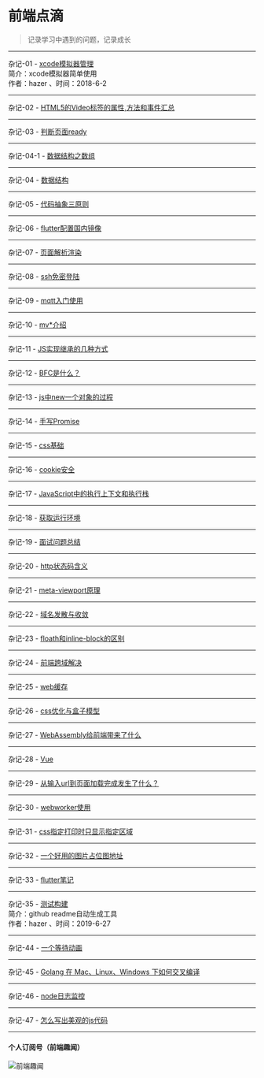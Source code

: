 # 前端点滴
> 记录学习中遇到的问题，记录成长
---
杂记-01 - [xcode模拟器管理](./docs/%E6%9D%82%E8%AE%B0-01.xcode%E6%A8%A1%E6%8B%9F%E5%99%A8%E7%AE%A1%E7%90%86.md)  
简介：xcode模拟器简单使用  
作者：hazer  、时间：2018-6-2    
***
杂记-02 - [HTML5的Video标签的属性,方法和事件汇总](./docs/%E6%9D%82%E8%AE%B0-02.HTML5%E7%9A%84Video%E6%A0%87%E7%AD%BE%E7%9A%84%E5%B1%9E%E6%80%A7%2C%E6%96%B9%E6%B3%95%E5%92%8C%E4%BA%8B%E4%BB%B6%E6%B1%87%E6%80%BB.md)  
***
杂记-03 - [判断页面ready](./docs/%E6%9D%82%E8%AE%B0-03.%E5%88%A4%E6%96%AD%E9%A1%B5%E9%9D%A2ready.md)  
***
杂记-04-1 - [数据结构之数组](./docs/%E6%9D%82%E8%AE%B0-04-1.%E6%95%B0%E6%8D%AE%E7%BB%93%E6%9E%84%E4%B9%8B%E6%95%B0%E7%BB%84.md)  
***
杂记-04 - [数据结构](./docs/%E6%9D%82%E8%AE%B0-04.%E6%95%B0%E6%8D%AE%E7%BB%93%E6%9E%84.md)  
***
杂记-05 - [代码抽象三原则](./docs/%E6%9D%82%E8%AE%B0-05.%E4%BB%A3%E7%A0%81%E6%8A%BD%E8%B1%A1%E4%B8%89%E5%8E%9F%E5%88%99.md)  
***
杂记-06 - [flutter配置国内镜像](./docs/%E6%9D%82%E8%AE%B0-06.flutter%E9%85%8D%E7%BD%AE%E5%9B%BD%E5%86%85%E9%95%9C%E5%83%8F.md)  
***
杂记-07 - [页面解析渲染](./docs/%E6%9D%82%E8%AE%B0-07.%E9%A1%B5%E9%9D%A2%E8%A7%A3%E6%9E%90%E6%B8%B2%E6%9F%93.md)  
***
杂记-08 - [ssh免密登陆](./docs/%E6%9D%82%E8%AE%B0-08.ssh%E5%85%8D%E5%AF%86%E7%99%BB%E9%99%86.md)  
***
杂记-09 - [mqtt入门使用](./docs/%E6%9D%82%E8%AE%B0-09.mqtt%E5%85%A5%E9%97%A8%E4%BD%BF%E7%94%A8.md)  
***
杂记-10 - [mv*介绍](./docs/%E6%9D%82%E8%AE%B0-10.mv*%E4%BB%8B%E7%BB%8D.md)  
***
杂记-11 - [JS实现继承的几种方式](./docs/%E6%9D%82%E8%AE%B0-11.JS%E5%AE%9E%E7%8E%B0%E7%BB%A7%E6%89%BF%E7%9A%84%E5%87%A0%E7%A7%8D%E6%96%B9%E5%BC%8F.md)  
***
杂记-12 - [BFC是什么？](./docs/%E6%9D%82%E8%AE%B0-12.BFC%E6%98%AF%E4%BB%80%E4%B9%88%EF%BC%9F.md)  
***
杂记-13 - [js中new一个对象的过程](./docs/%E6%9D%82%E8%AE%B0-13.js%E4%B8%ADnew%E4%B8%80%E4%B8%AA%E5%AF%B9%E8%B1%A1%E7%9A%84%E8%BF%87%E7%A8%8B.md)  
***
杂记-14 - [手写Promise](./docs/%E6%9D%82%E8%AE%B0-14.%E6%89%8B%E5%86%99Promise.md)  
***
杂记-15 - [css基础](./docs/%E6%9D%82%E8%AE%B0-15.css%E5%9F%BA%E7%A1%80.md)  
***
杂记-16 - [cookie安全](./docs/%E6%9D%82%E8%AE%B0-16.cookie%E5%AE%89%E5%85%A8.md)  
***
杂记-17 - [JavaScript中的执行上下文和执行栈](./docs/%E6%9D%82%E8%AE%B0-17.JavaScript%E4%B8%AD%E7%9A%84%E6%89%A7%E8%A1%8C%E4%B8%8A%E4%B8%8B%E6%96%87%E5%92%8C%E6%89%A7%E8%A1%8C%E6%A0%88.md)  
***
杂记-18 - [获取运行环境](./docs/%E6%9D%82%E8%AE%B0-18.%E8%8E%B7%E5%8F%96%E8%BF%90%E8%A1%8C%E7%8E%AF%E5%A2%83.md)  
***
杂记-19 - [面试问题总结](./docs/%E6%9D%82%E8%AE%B0-19.%E9%9D%A2%E8%AF%95%E9%97%AE%E9%A2%98%E6%80%BB%E7%BB%93.md)  
***
杂记-20 - [http状态码含义](./docs/%E6%9D%82%E8%AE%B0-20.http%E7%8A%B6%E6%80%81%E7%A0%81%E5%90%AB%E4%B9%89.md)  
***
杂记-21 - [meta-viewport原理](./docs/%E6%9D%82%E8%AE%B0-21.meta-viewport%E5%8E%9F%E7%90%86.md)  
***
杂记-22 - [域名发散与收敛](./docs/%E6%9D%82%E8%AE%B0-22.%E5%9F%9F%E5%90%8D%E5%8F%91%E6%95%A3%E4%B8%8E%E6%94%B6%E6%95%9B.md)  
***
杂记-23 - [floath和inline-block的区别](./docs/%E6%9D%82%E8%AE%B0-23.floath%E5%92%8Cinline-block%E7%9A%84%E5%8C%BA%E5%88%AB.md)  
***
杂记-24 - [前端跨域解决](./docs/%E6%9D%82%E8%AE%B0-24.%E5%89%8D%E7%AB%AF%E8%B7%A8%E5%9F%9F%E8%A7%A3%E5%86%B3.md)  
***
杂记-25 - [web缓存](./docs/%E6%9D%82%E8%AE%B0-25.web%E7%BC%93%E5%AD%98.md)  
***
杂记-26 - [css优化与盒子模型](./docs/%E6%9D%82%E8%AE%B0-26.css%E4%BC%98%E5%8C%96%E4%B8%8E%E7%9B%92%E5%AD%90%E6%A8%A1%E5%9E%8B.md)  
***
杂记-27 - [WebAssembly给前端带来了什么](./docs/%E6%9D%82%E8%AE%B0-27.WebAssembly%E7%BB%99%E5%89%8D%E7%AB%AF%E5%B8%A6%E6%9D%A5%E4%BA%86%E4%BB%80%E4%B9%88.md)  
***
杂记-28 - [Vue](./docs/%E6%9D%82%E8%AE%B0-28.Vue.nextTick%E5%AE%9E%E7%8E%B0.md)  
***
杂记-29 - [从输入url到页面加载完成发生了什么？](./docs/%E6%9D%82%E8%AE%B0-29.%E4%BB%8E%E8%BE%93%E5%85%A5url%E5%88%B0%E9%A1%B5%E9%9D%A2%E5%8A%A0%E8%BD%BD%E5%AE%8C%E6%88%90%E5%8F%91%E7%94%9F%E4%BA%86%E4%BB%80%E4%B9%88%EF%BC%9F.md)  
***
杂记-30 - [webworker使用](./docs/%E6%9D%82%E8%AE%B0-30.webworker%E4%BD%BF%E7%94%A8.md)  
***
杂记-31 - [css指定打印时只显示指定区域](./docs/%E6%9D%82%E8%AE%B0-31.css%E6%8C%87%E5%AE%9A%E6%89%93%E5%8D%B0%E6%97%B6%E5%8F%AA%E6%98%BE%E7%A4%BA%E6%8C%87%E5%AE%9A%E5%8C%BA%E5%9F%9F.md)  
***
杂记-32 - [一个好用的图片占位图地址](./docs/%E6%9D%82%E8%AE%B0-32.%E4%B8%80%E4%B8%AA%E5%A5%BD%E7%94%A8%E7%9A%84%E5%9B%BE%E7%89%87%E5%8D%A0%E4%BD%8D%E5%9B%BE%E5%9C%B0%E5%9D%80.md)  
***
杂记-33 - [flutter笔记](./docs/%E6%9D%82%E8%AE%B0-33.flutter%E7%AC%94%E8%AE%B0.md)  
***
杂记-35 - [测试构建](./docs/%E6%9D%82%E8%AE%B0-35.%E6%B5%8B%E8%AF%95%E6%9E%84%E5%BB%BA.md)  
简介：github readme自动生成工具    
作者：hazer  、时间：2019-6-27    
***
杂记-44 - [一个等待动画](./docs/%E6%9D%82%E8%AE%B0-44.%E4%B8%80%E4%B8%AA%E7%AD%89%E5%BE%85%E5%8A%A8%E7%94%BB.md)  
***
杂记-45 - [Golang 在 Mac、Linux、Windows 下如何交叉编译](./docs/%E6%9D%82%E8%AE%B0-45.Golang%20%E5%9C%A8%20Mac%E3%80%81Linux%E3%80%81Windows%20%E4%B8%8B%E5%A6%82%E4%BD%95%E4%BA%A4%E5%8F%89%E7%BC%96%E8%AF%91.md)  
***
杂记-46 - [node日志监控](./docs/%E6%9D%82%E8%AE%B0-46.node%E6%97%A5%E5%BF%97%E7%9B%91%E6%8E%A7.md)  
***
杂记-47 - [怎么写出美观的js代码](./docs/%E6%9D%82%E8%AE%B0-47.%E6%80%8E%E4%B9%88%E5%86%99%E5%87%BA%E7%BE%8E%E8%A7%82%E7%9A%84js%E4%BB%A3%E7%A0%81.md)  
***


#### 个人订阅号（前端趣闻）
![前端趣闻](https://github.com/mynane/web-problem/blob/master/assets/qrcode.jpg)
